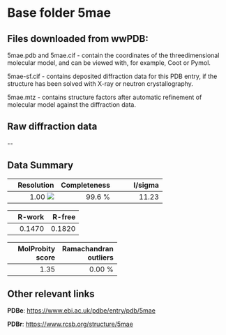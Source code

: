 # Base folder 5mae

## Files downloaded from wwPDB:

5mae.pdb and 5mae.cif - contain the coordinates of the threedimensional molecular model, and can be viewed with, for example, Coot or Pymol.

5mae-sf.cif - contains deposited diffraction data for this PDB entry, if the structure has been solved with X-ray or neutron crystallography.

5mae.mtz - contains structure factors after automatic refinement of molecular model against the diffraction data.

## Raw diffraction data

--<br> 

## Data Summary
|   | Resolution | Completeness| I/sigma |
|---|-------------:|----------------:|--------------:|
|   |1.00 ![](https://github.com/thorn-lab/coronavirus_structural_task_force/blob/master/outreach/ang.svg)|99.6  %|<img width=50/>11.23|

|   | **R-work**| **R-free**   
|---|-------------:|----------------:|           
||0.1470|0.1820|

|   |**MolProbity<br>score**| **Ramachandran<br>outliers** 
|---|-------------:|----------------:|
||1.35|0.00 %|

## Other relevant links 
**PDBe**:  https://www.ebi.ac.uk/pdbe/entry/pdb/5mae
 
**PDBr**: https://www.rcsb.org/structure/5mae 


